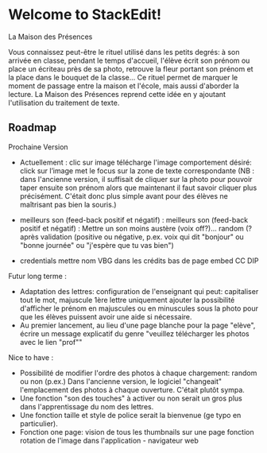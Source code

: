 Welcome to StackEdit!
===================


La Maison des Présences

Vous connaissez peut-être le rituel utilisé dans les petits degrés: à son arrivée en classe, pendant le temps d'accueil, l'élève écrit son prénom ou place un écriteau près de sa photo, retrouve la fleur portant son prénom et la place dans le bouquet de la classe...
Ce rituel permet de marquer le moment de passage entre la maison et l'école, mais aussi d'aborder la lecture.
La Maison des Présences reprend cette idée en y ajoutant l'utilisation du traitement de texte.


Roadmap
-------------

 Prochaine Version

 - Actuellement : clic sur image télécharge l'image
comportement désiré: click sur l’image met le focus sur la zone de texte correspondante (NB : dans l'ancienne version, il suffisait de cliquer sur la photo pour pouvoir taper ensuite son prénom alors que maintenant il faut savoir cliquer plus précisément. C'était donc plus simple avant pour des élèves ne maîtrisant pas bien la souris.)
 - meilleurs son (feed-back positif et négatif) :
		meilleurs son (feed-back positif et négatif) :
		Mettre un son moins austère (voix off?)... random (?après validation (positive ou négative, p.ex. voix qui dit "bonjour" ou "bonne journée" ou "j'espère que tu vas bien")

 - credentials
 mettre nom VBG dans les crédits
 bas de page embed CC DIP


Futur long terme :

 - Adaptation des lettres: configuration de l'enseignant qui peut: capitaliser tout le mot, majuscule 1ère lettre uniquement
ajouter la possibilité d'afficher le prénom en majuscules ou en minuscules sous la photo pour que les élèves puissent avoir une aide si nécessaire.
 - Au premier lancement, au lieu d'une page blanche pour la page "elève", écrire un message explicatif du genre "veuillez télécharger les photos avec le lien "prof""

Nice to have :

 - Possibilité de modifier l'ordre des photos à chaque chargement: random ou non (p.ex.)
Dans l'ancienne version, le logiciel "changeait" l'emplacement des photos à chaque ouverture. C'était plutôt sympa.
 - Une fonction "son des touches" à activer ou non serait un gros plus dans l'apprentissage du nom des lettres.
 - Une fonction taille et style de police serait la bienvenue (ge typo en particulier).
 -  Fonction one page: vision de tous les thumbnails sur une page
fonction rotation de  l'image dans l'application - navigateur web

